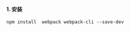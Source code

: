 <!--
 * @Author: Heyafeng
 * @Date: 2022-08-14 18:30:17
 * @LastEditors: Heyafeng
 * @LastEditTime: 2022-08-14 19:05:47
 * @Description: webpack 的基本使用
-->

#### 1. 安装

```
npm install  webpack webpack-cli --save-dev
```
